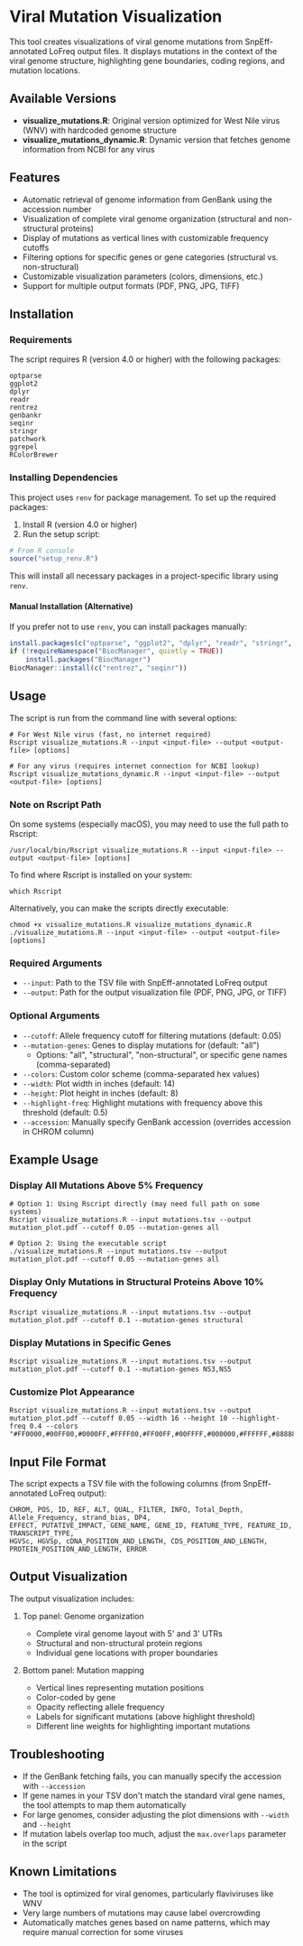 # Viral Mutation Visualization

This tool creates visualizations of viral genome mutations from SnpEff-annotated LoFreq output files. It displays mutations in the context of the viral genome structure, highlighting gene boundaries, coding regions, and mutation locations.

## Available Versions

- **visualize_mutations.R**: Original version optimized for West Nile virus (WNV) with hardcoded genome structure
- **visualize_mutations_dynamic.R**: Dynamic version that fetches genome information from NCBI for any virus

## Features

- Automatic retrieval of genome information from GenBank using the accession number
- Visualization of complete viral genome organization (structural and non-structural proteins)
- Display of mutations as vertical lines with customizable frequency cutoffs
- Filtering options for specific genes or gene categories (structural vs. non-structural)
- Customizable visualization parameters (colors, dimensions, etc.)
- Support for multiple output formats (PDF, PNG, JPG, TIFF)

## Installation

### Requirements

The script requires R (version 4.0 or higher) with the following packages:

```
optparse
ggplot2
dplyr
readr
rentrez
genbankr
seqinr
stringr
patchwork
ggrepel
RColorBrewer
```

### Installing Dependencies

This project uses `renv` for package management. To set up the required packages:

1. Install R (version 4.0 or higher)
2. Run the setup script:

```R
# From R console
source("setup_renv.R")
```

This will install all necessary packages in a project-specific library using `renv`.

#### Manual Installation (Alternative)

If you prefer not to use `renv`, you can install packages manually:

```R
install.packages(c("optparse", "ggplot2", "dplyr", "readr", "stringr", "patchwork", "ggrepel", "RColorBrewer"))
if (!requireNamespace("BiocManager", quietly = TRUE))
    install.packages("BiocManager")
BiocManager::install(c("rentrez", "seqinr"))
```

## Usage

The script is run from the command line with several options:

```
# For West Nile virus (fast, no internet required)
Rscript visualize_mutations.R --input <input-file> --output <output-file> [options]

# For any virus (requires internet connection for NCBI lookup)
Rscript visualize_mutations_dynamic.R --input <input-file> --output <output-file> [options]
```

### Note on Rscript Path

On some systems (especially macOS), you may need to use the full path to Rscript:

```
/usr/local/bin/Rscript visualize_mutations.R --input <input-file> --output <output-file> [options]
```

To find where Rscript is installed on your system:
```
which Rscript
```

Alternatively, you can make the scripts directly executable:
```
chmod +x visualize_mutations.R visualize_mutations_dynamic.R
./visualize_mutations.R --input <input-file> --output <output-file> [options]
```

### Required Arguments

- `--input`: Path to the TSV file with SnpEff-annotated LoFreq output
- `--output`: Path for the output visualization file (PDF, PNG, JPG, or TIFF)

### Optional Arguments

- `--cutoff`: Allele frequency cutoff for filtering mutations (default: 0.05)
- `--mutation-genes`: Genes to display mutations for (default: "all")
  - Options: "all", "structural", "non-structural", or specific gene names (comma-separated)
- `--colors`: Custom color scheme (comma-separated hex values)
- `--width`: Plot width in inches (default: 14)
- `--height`: Plot height in inches (default: 8)
- `--highlight-freq`: Highlight mutations with frequency above this threshold (default: 0.5)
- `--accession`: Manually specify GenBank accession (overrides accession in CHROM column)

## Example Usage

### Display All Mutations Above 5% Frequency

```
# Option 1: Using Rscript directly (may need full path on some systems)
Rscript visualize_mutations.R --input mutations.tsv --output mutation_plot.pdf --cutoff 0.05 --mutation-genes all

# Option 2: Using the executable script
./visualize_mutations.R --input mutations.tsv --output mutation_plot.pdf --cutoff 0.05 --mutation-genes all
```

### Display Only Mutations in Structural Proteins Above 10% Frequency

```
Rscript visualize_mutations.R --input mutations.tsv --output mutation_plot.pdf --cutoff 0.1 --mutation-genes structural
```

### Display Mutations in Specific Genes

```
Rscript visualize_mutations.R --input mutations.tsv --output mutation_plot.pdf --cutoff 0.1 --mutation-genes NS3,NS5
```

### Customize Plot Appearance

```
Rscript visualize_mutations.R --input mutations.tsv --output mutation_plot.pdf --cutoff 0.05 --width 16 --height 10 --highlight-freq 0.4 --colors "#FF0000,#00FF00,#0000FF,#FFFF00,#FF00FF,#00FFFF,#000000,#FFFFFF,#888888,#444444"
```

## Input File Format

The script expects a TSV file with the following columns (from SnpEff-annotated LoFreq output):

```
CHROM, POS, ID, REF, ALT, QUAL, FILTER, INFO, Total_Depth, Allele_Frequency, strand_bias, DP4,
EFFECT, PUTATIVE_IMPACT, GENE_NAME, GENE_ID, FEATURE_TYPE, FEATURE_ID, TRANSCRIPT_TYPE,
HGVSc, HGVSp, cDNA_POSITION_AND_LENGTH, CDS_POSITION_AND_LENGTH, PROTEIN_POSITION_AND_LENGTH, ERROR
```

## Output Visualization

The output visualization includes:

1. Top panel: Genome organization
   - Complete viral genome layout with 5' and 3' UTRs
   - Structural and non-structural protein regions
   - Individual gene locations with proper boundaries

2. Bottom panel: Mutation mapping
   - Vertical lines representing mutation positions
   - Color-coded by gene
   - Opacity reflecting allele frequency
   - Labels for significant mutations (above highlight threshold)
   - Different line weights for highlighting important mutations

## Troubleshooting

- If the GenBank fetching fails, you can manually specify the accession with `--accession`
- If gene names in your TSV don't match the standard viral gene names, the tool attempts to map them automatically
- For large genomes, consider adjusting the plot dimensions with `--width` and `--height`
- If mutation labels overlap too much, adjust the `max.overlaps` parameter in the script

## Known Limitations

- The tool is optimized for viral genomes, particularly flaviviruses like WNV
- Very large numbers of mutations may cause label overcrowding
- Automatically matches genes based on name patterns, which may require manual correction for some viruses